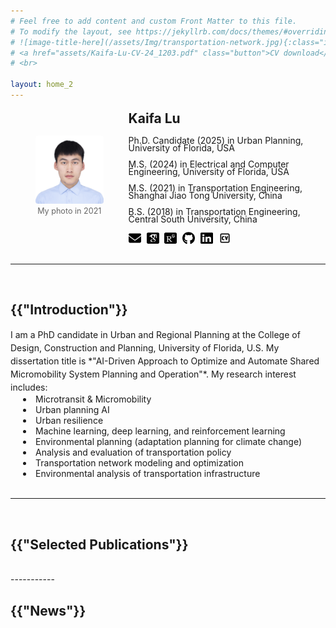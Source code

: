 ```yaml
---
# Feel free to add content and custom Front Matter to this file.
# To modify the layout, see https://jekyllrb.com/docs/themes/#overriding-theme-defaults
# ![image-title-here](/assets/Img/transportation-network.jpg){:class="img-responsive"}
# <a href="assets/Kaifa-Lu-CV-24_1203.pdf" class="button">CV download</a>
# <br>

layout: home_2
---
```


<div style="display: flex; align-items: center;">
  <figure style="text-align: center;">
    <img src="assets/Portrait_Kaifa.jpg" alt="Kaifa" style="width: 170px; margin-right: 12px; border-radius: 4px;">
    <figcaption style="font-size: 0.9em; color: #666;line-height: 1.5;">My photo in 2021</figcaption>
  </figure>
  <div>
    <span style="font-weight: bold;font-size: 1.5em;line-height: 1.5;">Kaifa Lu</span>
    <style>
      p {
        line-height: 0.85;
      }
    </style>
    <p>Ph.D. Candidate (2025) in Urban Planning, University of Florida, USA</p>
    <p>M.S. (2024) in Electrical and Computer Engineering, University of Florida, USA</p>
    <p>M.S. (2021) in Transportation Engineering, Shanghai Jiao Tong University, China</p>
    <p>B.S. (2018) in Transportation Engineering, Central South University, China</p>
    <a href="mailto:kaifa.lu@ufl.edu" style="text-decoration: none; color: inherit;">
    <img src="assets/envelope-solid.svg" alt="Email" class="icon" title="Email me" style="width: 20px; height: 20px; vertical-align: middle; margin-right: 5px;">
    </a>
    <a href="https://scholar.google.com/citations?hl=en&user=a8eAKS8AAAAJ" style="text-decoration: none; color: inherit;">
    <img src="assets/google-scholar-square.svg" alt="Google Scholar" class="icon" title="Visit Google Scholar" style="width: 20px; height: 20px; vertical-align: middle; margin-right: 5px;">
    </a>
    <a href="https://www.researchgate.net/profile/Lu-Kaifa" style="text-decoration: none; color: inherit;">
    <img src="assets/researchgate-square.svg" alt="ResearchGate" class="icon" title="Visit ResearchGate" style="width: 20px; height: 20px; vertical-align: middle; margin-right: 5px;">
    </a>
    <a href="https://github.com/kaifalu917" style="text-decoration: none; color: inherit;">
    <img src="assets/github-brands-solid.svg" alt="Github" class="icon" title="Visit Github" style="width: 20px; height: 20px; vertical-align: middle; margin-right: 5px;">
    </a>
    <a href="https://www.linkedin.com/in/kaifa-lu-828676225/" style="text-decoration: none; color: inherit;">
    <img src="assets/linkedin-brands-solid.svg" alt="LinkedIn" class="icon" title="Visit linkedIn" style="width: 20px; height: 20px; vertical-align: middle; margin-right: 5px;">
    </a>
    <a href="assets/Kaifa-Lu-CV-24_1203.pdf" style="text-decoration: none; color: inherit;">
    <img src="assets/square-cv-svgrepo-com.svg" alt="Resume" class="resume-link" title="Download CV" style="width: 20px; height: 20px; vertical-align: middle; margin-right: 5px;">
    </a>
  </div>
</div>
<br>

-----------
<br>
<h2>{{"Introduction"}}</h2>
<style>
      p1 {
        line-height: 1.5;
      }
      li {
        padding-left: 20px;
      }
    </style>
<p1>I am a PhD candidate in Urban and Regional Planning at the College of Design, Construction and Planning, University of Florida, U.S. My dissertation title is *"AI-Driven Approach to Optimize and Automate Shared Micromobility System Planning and Operation"*. My research interest includes:</p1>
<li>Microtransit & Micromobility</li>
<li>Urban planning AI</li>
<li>Urban resilience</li>
<li>Machine learning, deep learning, and reinforcement learning</li>
<li>Environmental planning (adaptation planning for climate change)</li>
<li>Analysis and evaluation of transportation policy</li>
<li>Transportation network modeling and optimization</li>
<li>Environmental analysis of transportation infrastructure</li>
<br>


-----------
<br>
<h2>{{"Selected Publications"}}</h2>
<br>
-----------
<br>
<h2>{{"News"}}</h2>
